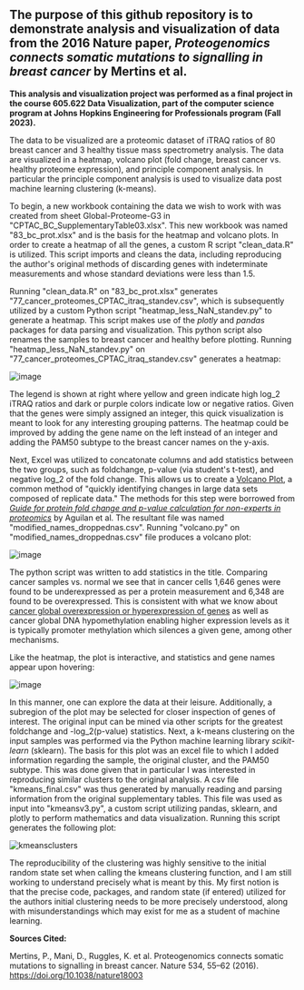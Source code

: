 ## The purpose of this github repository is to demonstrate analysis and visualization of data from the 2016 Nature paper, *Proteogenomics connects somatic mutations to signalling in breast cancer* by Mertins et al.

**This analysis and visualization project was performed as a final project in the course 605.622 Data Visualization, part of the computer science program at Johns Hopkins Engineering for Professionals program (Fall 2023).**

The data to be visualized are a proteomic dataset of iTRAQ ratios of 80 breast cancer and 3 healthy tissue mass spectrometry analysis. The data are visualized in a heatmap, volcano plot (fold change, breast cancer vs. healthy proteome expression), and principle component analysis. In particular the principle component analysis is used to visualize data post machine learning clustering (k-means).

To begin, a new workbook containing the data we wish to work with was created from sheet Global-Proteome-G3 in "CPTAC_BC_SupplementaryTable03.xlsx". This new workbook was named "83_bc_prot.xlsx" and is the basis for the heatmap and volcano plots. In order to create a heatmap of all the genes, a custom R script "clean_data.R" is utilized. This script imports and cleans the data, including reproducing the author's original methods of discarding genes with indeterminate measurements and whose standard deviations were less than 1.5. 

Running "clean_data.R" on "83_bc_prot.xlsx" generates "77_cancer_proteomes_CPTAC_itraq_standev.csv", which is subsequently utilized by a custom Python script "heatmap_less_NaN_standev.py" to generate a heatmap. This script makes use of the *plotly* and *pandas* packages for data parsing and visualization. This python script also renames the samples to breast cancer and healthy before plotting. Running "heatmap_less_NaN_standev.py" on "77_cancer_proteomes_CPTAC_itraq_standev.csv" generates a heatmap:


![image](https://github.com/user-attachments/assets/c824bbbf-7707-4a2a-ba03-a8829a392c99)



The legend is shown at right where yellow and green indicate high log_2 iTRAQ ratios and dark or purple colors indicate low or negative ratios. Given that the genes were simply assigned an integer, this quick visualization is meant to look for any interesting grouping patterns. The heatmap could be improved by adding the gene name on the left instead of an integer and adding the PAM50 subtype to the breast cancer names on the y-axis.

Next, Excel was utilized to concatonate columns and add statistics between the two groups, such as foldchange, p-value (via student's t-test), and negative log_2 of the fold change. This allows us to create a [Volcano Plot](https://en.wikipedia.org/wiki/Volcano_plot_(statistics)), a common method of "quickly identifying changes in large data sets composed of replicate data." The methods for this step were borrowed from [_Guide for protein fold change and p-value calculation for non-experts in proteomics_](https://pubs.rsc.org/en/content/articlelanding/2020/mo/d0mo00087f) by Aguilan et al. The resultant file was named "modified_names_droppednas.csv". Running "volcano.py" on "modified_names_droppednas.csv" file produces a volcano plot:

![image](https://github.com/user-attachments/assets/f18a62e9-b3f8-421b-b81a-1ed638f0bb89)

The python script was written to add statistics in the title. Comparing cancer samples vs. normal we see that in cancer cells 1,646 genes were found to be underexpressed as per a protein measurement and 6,348 are found to be overexpressed. This is consistent with what we know about [cancer global overexpression or hyperexpression of genes](https://www.ncbi.nlm.nih.gov/pmc/articles/PMC9683723/) as well as cancer global DNA hypomethylation enabling higher expression levels as it is typically promoter methylation which silences a given gene, among other mechanisms. 

Like the heatmap, the plot is interactive, and statistics and gene names appear upon hovering:

![image](https://github.com/user-attachments/assets/bc5e4b17-9711-4ce4-9ba9-87e275b79a0e)


In this manner, one can explore the data at their leisure. Additionally, a subregion of the plot may be selected for closer inspection of genes of interest. The original input can be mined via other scripts for the greatest foldchange and -log_2(p-value) statistics.
Next, a k-means clustering on the input samples was performed via the Python machine learning library _scikit-learn_ (sklearn). The basis for this plot was an excel file to which I added information regarding the sample, the original cluster, and the PAM50 subtype. This was done given that in particular I was interested in reproducing similar clusters to the original analysis. A csv file "kmeans_final.csv" was thus generated by manually reading and parsing information from the original supplementary tables. This file was used as input into "kmeansv3.py", a custom script utilizing pandas, sklearn, and plotly to perform mathematics and data visualization. Running this script generates the following plot:

![kmeansclusters](https://github.com/user-attachments/assets/043a44c0-8094-4646-82d2-995316a29f82)


The reproducibility of the clustering was highly sensitive to the initial random state set when calling the kmeans clustering function, and I am still working to understand precisely what is meant by this. My first notion is that the precise code, packages, and random state (if entered) utilized for the authors initial clustering needs to be more precisely understood, along with misunderstandings which may exist for me as a student of machine learning.


**Sources Cited:**

Mertins, P., Mani, D., Ruggles, K. et al. Proteogenomics connects somatic mutations to signalling in breast cancer. Nature 534, 55–62 (2016). https://doi.org/10.1038/nature18003
